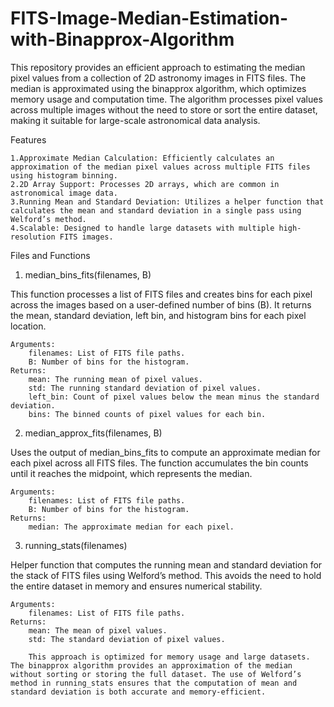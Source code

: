 # FITS-Image-Median-Estimation-with-Binapprox-Algorithm
This repository provides an efficient approach to estimating the median pixel values from a collection of 2D astronomy images in FITS files. The median is approximated using the binapprox algorithm, which optimizes memory usage and computation time. The algorithm processes pixel values across multiple images without the need to store or sort the entire dataset, making it suitable for large-scale astronomical data analysis.

Features

    1.Approximate Median Calculation: Efficiently calculates an approximation of the median pixel values across multiple FITS files using histogram binning.
    2.2D Array Support: Processes 2D arrays, which are common in astronomical image data.
    3.Running Mean and Standard Deviation: Utilizes a helper function that calculates the mean and standard deviation in a single pass using Welford’s method.
    4.Scalable: Designed to handle large datasets with multiple high-resolution FITS images.

Files and Functions
1. median_bins_fits(filenames, B)

This function processes a list of FITS files and creates bins for each pixel across the images based on a user-defined number of bins (B). It returns the mean, standard deviation, left bin, and histogram bins for each pixel location.

    Arguments:
        filenames: List of FITS file paths.
        B: Number of bins for the histogram.
    Returns:
        mean: The running mean of pixel values.
        std: The running standard deviation of pixel values.
        left_bin: Count of pixel values below the mean minus the standard deviation.
        bins: The binned counts of pixel values for each bin.

2. median_approx_fits(filenames, B)

Uses the output of median_bins_fits to compute an approximate median for each pixel across all FITS files. The function accumulates the bin counts until it reaches the midpoint, which represents the median.

    Arguments:
        filenames: List of FITS file paths.
        B: Number of bins for the histogram.
    Returns:
        median: The approximate median for each pixel.

3. running_stats(filenames)

Helper function that computes the running mean and standard deviation for the stack of FITS files using Welford’s method. This avoids the need to hold the entire dataset in memory and ensures numerical stability.

    Arguments:
        filenames: List of FITS file paths.
    Returns:
        mean: The mean of pixel values.
        std: The standard deviation of pixel values.

        This approach is optimized for memory usage and large datasets. The binapprox algorithm provides an approximation of the median without sorting or storing the full dataset. The use of Welford’s method in running_stats ensures that the computation of mean and standard deviation is both accurate and memory-efficient.
